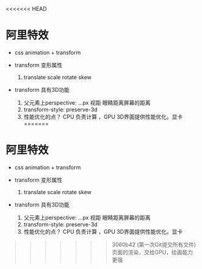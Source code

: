 <<<<<<< HEAD
# 阿里特效

- css animation + transform

- transform  变形属性
    1. translate  scale  rotate   skew


- transform 具有3D功能
    1. 父元素上perspective: ...px 
        视距  眼睛距离屏幕的距离
    2. transform-style: preserve-3d
    3. 性能优化的点？  CPU 负责计算 ，GPU 3D界面提供性能优化。显卡
=======
# 阿里特效

- css animation + transform

- transform  变形属性
    1. translate  scale  rotate   skew


- transform 具有3D功能
    1. 父元素上perspective: ...px 
        视距  眼睛距离屏幕的距离
    2. transform-style: preserve-3d
    3. 性能优化的点？  CPU 负责计算 ，GPU 3D界面提供性能优化。显卡
>>>>>>> 3060b42 (第一次Git提交所有文件)
        页面的渲染，交给GPU，绘画能力更强